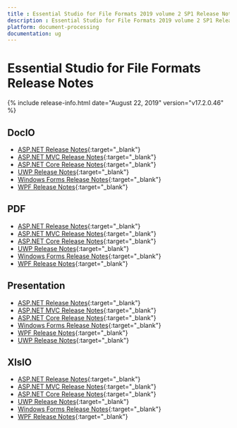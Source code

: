```yaml
---
title : Essential Studio for File Formats 2019 volume 2 SP1 Release Notes  
description : Essential Studio for File Formats 2019 volume 2 SP1 Release Notes  
platform: document-processing
documentation: ug
---
```


# Essential Studio for File Formats  Release Notes  

{% include release-info.html date="August 22, 2019" version="v17.2.0.46" %} 

## DocIO

* [ASP.NET Release Notes](/aspnet/release-notes/v17.2.0.46#docio){:target="_blank"}
* [ASP.NET MVC Release Notes](/aspnetmvc/release-notes/v17.2.0.46#docio){:target="_blank"}
* [ASP.NET Core Release Notes](/aspnet-core/release-notes/v17.2.0.46#docio){:target="_blank"}
* [UWP Release Notes](/uwp/release-notes/v17.2.0.46#docio){:target="_blank"}
* [Windows Forms Release Notes](/windowsforms/release-notes/v17.2.0.46#docio){:target="_blank"}
* [WPF Release Notes](/wpf/release-notes/v17.2.0.46#docio){:target="_blank"}


## PDF

* [ASP.NET Release Notes](/aspnet/release-notes/v17.2.0.46#pdf){:target="_blank"}
* [ASP.NET MVC Release Notes](/aspnetmvc/release-notes/v17.2.0.46#pdf){:target="_blank"}
* [ASP.NET Core Release Notes](/aspnet-core/release-notes/v17.2.0.46#pdf){:target="_blank"}
* [UWP Release Notes](/uwp/release-notes/v17.2.0.46#pdf){:target="_blank"}
* [Windows Forms Release Notes](/windowsforms/release-notes/v17.2.0.46#pdf){:target="_blank"}
* [WPF Release Notes](/wpf/release-notes/v17.2.0.46#pdf){:target="_blank"}


## Presentation

* [ASP.NET Release Notes](/aspnet/release-notes/v17.2.0.46#presentation){:target="_blank"}
* [ASP.NET MVC Release Notes](/aspnetmvc/release-notes/v17.2.0.46#presentation){:target="_blank"}
* [ASP.NET Core Release Notes](/aspnet-core/release-notes/v17.2.0.46#presentation){:target="_blank"}
* [Windows Forms Release Notes](/windowsforms/release-notes/v17.2.0.46#presentation){:target="_blank"}
* [WPF Release Notes](/wpf/release-notes/v17.2.0.46#presentation){:target="_blank"}
* [UWP Release Notes](/uwp/release-notes/v17.2.0.46#presentation){:target="_blank"}


## XlsIO

* [ASP.NET Release Notes](/aspnet/release-notes/v17.2.0.46#xlsio){:target="_blank"}
* [ASP.NET MVC Release Notes](/aspnetmvc/release-notes/v17.2.0.46#xlsio){:target="_blank"}
* [ASP.NET Core Release Notes](/aspnet-core/release-notes/v17.2.0.46#xlsio){:target="_blank"}
* [UWP Release Notes](/uwp/release-notes/v17.2.0.46#xlsio){:target="_blank"}
* [Windows Forms Release Notes](/windowsforms/release-notes/v17.2.0.46#xlsio){:target="_blank"}
* [WPF Release Notes](/wpf/release-notes/v17.2.0.46#xlsio){:target="_blank"}